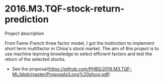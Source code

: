 # 2016.M3.TQF-stock-return-prediction
Project description

From Fame-French three factor model, I got the instinction to implement short term multifactor in China's stock market. 
The aim of this project is to use machine learning knowledge to select efficient factors and test the return of the selected stocks.
* See the proposal(https://github.com/PHBS/2016.M3.TQF-ML/blob/master/Proposals/Long%20shuyi.pdf)

